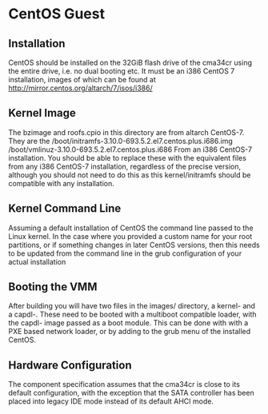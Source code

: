 <!--
  Copyright 2017, Data61
  Commonwealth Scientific and Industrial Research Organisation (CSIRO)
  ABN 41 687 119 230.

  This software may be distributed and modified according to the terms of
  the GNU General Public License version 2. Note that NO WARRANTY is provided.
  See "LICENSE_GPLv2.txt" for details.

  @TAG(DATA61_GPL)
-->

CentOS Guest
============

Installation
------------

CentOS should be installed on the 32GiB flash drive of the cma34cr using the entire drive,
i.e. no dual booting etc. It must be an i386 CentOS 7 installation, images of which can be
found at http://mirror.centos.org/altarch/7/isos/i386/

Kernel Image
------------

The bzimage and roofs.cpio in this directory are from altarch CentOS-7. They are the
/boot/initramfs-3.10.0-693.5.2.el7.centos.plus.i686.img
/boot/vmlinuz-3.10.0-693.5.2.el7.centos.plus.i686
From an i386 CentOS-7 installation. You should be able to replace these with the
equivalent files from any i386 CentOS-7 installation, regardless of the precise version,
although you should not need to do this as this kernel/initramfs should be compatible with
any installation.

Kernel Command Line
-------------------

Assuming a default installation of CentOS the command line passed to the Linux kernel.
In the case where you provided a custom name for your root partitions, or if
something changes in later CentOS versions, then this needs to be updated from the
command line in the grub configuration of your actual installation

Booting the VMM
--------------

After building you will have two files in the images/ directory, a kernel- and a capdl-.
These need to be booted with a multiboot compatible loader, with the capdl- image passed
as a boot module. This can be done with with a PXE based network loader, or by adding to
the grub menu of the installed CentOS.

Hardware Configuration
----------------------

The component specification assumes that the cma34cr is close to its default configuration,
with the exception that the SATA controller has been placed into legacy IDE mode instead of
its default AHCI mode.
